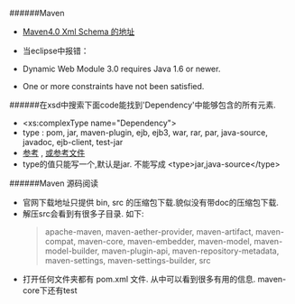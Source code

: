 ﻿
######Maven
- [Maven4.0 Xml Schema 的地址](http://maven.apache.org/xsd/maven-4.0.0.xsd)

- 当eclipse中报错： 
- Dynamic Web Module 3.0 requires Java 1.6 or newer.
- One or more constraints have not been satisfied.


######在xsd中搜索下面code能找到'Dependency'中能够包含的所有元素.
- \<xs:complexType name="Dependency"\>
- type : pom, jar, maven-plugin, ejb, ejb3, war, rar, par, java-source, javadoc, ejb-client, test-jar
- [参考](http://maven.apache.org/ref/3.3.9/maven-core/artifact-handlers.html) , [或参考文件](./%E5%88%86%E6%9E%90maven-4.0.0.xsd/001_maven-core_artifact-handlers.html)
- type的值只能写一个,默认是jar. 不能写成 \<type\>jar,java-source\</type\> 

######Maven 源码阅读
- 官网下载地址只提供 bin, src 的压缩包下载.貌似没有带doc的压缩包下载.
- 解压src会看到有很多子目录. 如下: 
	> apache-maven, maven-aether-provider, maven-artifact, maven-compat, 
	> maven-core, maven-embedder, maven-model, maven-model-builder, 
	> maven-plugin-api, maven-repository-metadata, maven-settings, 
	> maven-settings-builder, src
- 打开任何文件夹都有 pom.xml 文件. 从中可以看到很多有用的信息. maven-core下还有test
